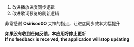 ﻿1. 改进播放进度同步逻辑    
2. 改进歌词预览的刷新逻辑    
   
非常感谢 **Osirisoo0O** 大神的指点，让进度同步效率大幅提升   
    
**如果没有收到任何反馈，本应用将停止更新   
If no feedback is received, the application will stop updating**